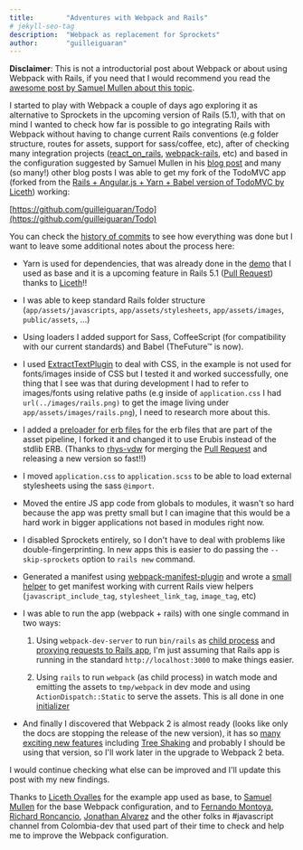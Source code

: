 ```yaml
---
title:        "Adventures with Webpack and Rails"
# jekyll-seo-tag
description:  "Webpack as replacement for Sprockets"
author:       "guilleiguaran"
---
```


**Disclaimer**: This is not a introductorial post about Webpack or about
using Webpack with Rails, if you need that I would recommend you read the
[awesome post by Samuel Mullen about this topic](http://pixelatedworks.com/articles/replacing-the-rails-asset-pipeline-with-webpack-and-yarn/).

I started to play with Webpack a couple of days ago exploring it as
alternative to Sprockets in the upcoming version of Rails (5.1),
with that on mind I wanted to check how far is possible to go
integrating Rails with Webpack without having to change
current Rails conventions (e.g folder structure, routes for assets,
support for sass/coffee, etc), after of checking many integration
projects ([react_on_rails](https://github.com/shakacode/react_on_rails),
[webpack-rails](https://github.com/mipearson/webpack-rails), etc) and based in the
configuration suggested by Samuel Mullen in his [blog post](http://pixelatedworks.com/articles/replacing-the-rails-asset-pipeline-with-webpack-and-yarn/) and many (so many!)
other blog posts I was able to get my fork of the TodoMVC app (forked from the
[Rails + Angular.js + Yarn + Babel version of TodoMVC by Liceth](https://github.com/Liceth/Todo)) working:

[https://github.com/guilleiguaran/Todo](https://github.com/guilleiguaran/Todo)

You can check the [history of commits](https://github.com/guilleiguaran/Todo/commits/master)
to see how everything was done but I want to leave some additional
notes about the process here:

- Yarn is used for dependencies, that was already done in the
[demo](https://github.com/Liceth/Todo) that I used as base and it is a
upcoming feature in Rails 5.1 ([Pull Request](https://github.com/rails/rails/pull/26836)) thanks to
[Liceth](https://github.com/Liceth)!!

- I was able to keep standard Rails folder structure
(`app/assets/javascripts`, `app/assets/stylesheets`, `app/assets/images`, `public/assets`, ...)

- Using loaders I added support for Sass, CoffeeScript (for compatibility
with our current standards) and Babel (TheFuture™ is now).

- I used [ExtractTextPlugin](https://github.com/webpack/extract-text-webpack-plugin)
to deal with CSS, in the example is not used for fonts/images inside of
CSS but I tested it and worked successfully, one thing that I see was that
during development I had to refer to images/fonts using relative paths
(e.g inside of `application.css` I had `url(../images/rails.png)` to get the
image living under `app/assets/images/rails.png`), I need to research more about this.

- I added a [preloader for erb files](https://github.com/usabilityhub/rails-erb-loader)
for the erb files that are part of the asset pipeline, I forked it and
changed it to use Erubis instead of the stdlib ERB. (Thanks to [rhys-vdw](https://github.com/rhys-vdw)
for merging the [Pull Request](https://github.com/usabilityhub/rails-erb-loader/pull/7)
and releasing a new version so fast!!)

- I moved `application.css` to `application.scss` to be able to load external
stylesheets using the sass `@import`.

- Moved the entire JS app code from globals to modules, it wasn't so hard because
the app was pretty small but I can imagine that this would be a hard work
in bigger applications not based in modules right now.

- I disabled Sprockets entirely, so I don't have to deal with problems like
double-fingerprinting. In new apps this is easier to do passing the
`--skip-sprockets` option to `rails new` command.

- Generated a manifest using [webpack-manifest-plugin](https://github.com/danethurber/webpack-manifest-plugin)
and wrote a [small helper](https://github.com/guilleiguaran/Todo/blob/master/config/initializers/assets.rb#L1-L28)
to get manifest working with current Rails view helpers (`javascript_include_tag`,
`stylesheet_link_tag`, `image_tag`, etc)

- I was able to run the app (webpack + rails) with one single command in two ways:

  1. Using `webpack-dev-server` to run `bin/rails` as [child process](https://github.com/guilleiguaran/Todo/blob/master/webpack.config.js#L1-L8) and [proxying requests to Rails app](https://github.com/guilleiguaran/Todo/blob/master/webpack.config.js#L43-L48), I'm just assuming that Rails app is running in the standard `http://localhost:3000` to make things easier.

  2. Using `rails` to run `webpack` (as child process) in watch mode and emitting the assets to `tmp/webpack` in dev mode and using `ActionDispatch::Static` to serve the assets. This is all done in one [initializer](https://github.com/guilleiguaran/Todo/blob/master/config/initializers/assets.rb#L30-L35)

- And finally I discovered that Webpack 2 is almost ready (looks like only the docs
 are stopping the release of the new version), it has so [many exciting
new features](https://gist.github.com/sokra/27b24881210b56bbaff7) including
[Tree Shaking](https://blog.engineyard.com/2016/tree-shaking) and
probably I should be using that version, so I'll work later in the upgrade
to Webpack 2 beta.

I would continue checking what else can be improved and I'll update this
post with my new findings.

Thanks to [Liceth Ovalles](https://github.com/Liceth) for the example app used as base,
to [Samuel Mullen](https://github.com/samullen) for the base Webpack configuration, and to
[Fernando Montoya](https://github.com/montogeek), [Richard Roncancio](https://github.com/batusai513),
[Jonathan Alvarez](https://github.com/jonalvarezz) and the other folks
in #javascript channel from Colombia-dev that used part of their time
to check and help me to improve the Webpack configuration.
